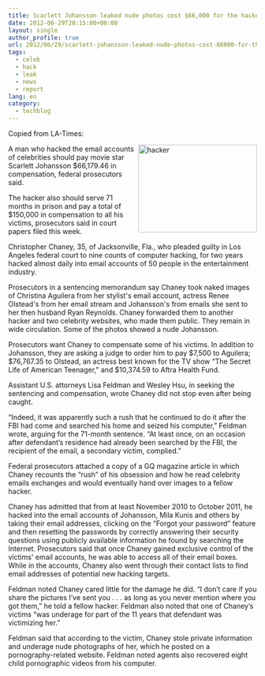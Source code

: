 ```yaml
---
title: Scarlett Johansson leaked nude photos cost $66,000 for the hacker
date: 2012-06-29T20:15:00+00:00
layout: single
author_profile: true
url: 2012/06/29/scarlett-johansson-leaked-nude-photos-cost-66000-for-the-hacker/
tags:
  - celeb
  - hack
  - leak
  - news
  - report
lang: en
category: 
  - techblog
---
```

Copied from LA-Times: 

<a href="http://lh3.ggpht.com/-rRL8loL-R2o/T-4F4L0EK4I/AAAAAAAAGZ0/A9AVSf-hZyc/s1600-h/hacker%25255B4%25255D.jpg" target="_blank"><img title="hacker" border="0" alt="hacker" align="right" src="http://lh4.ggpht.com/-Ebu-RKTSiTc/T-4F6IsVtXI/AAAAAAAAGZ8/x8lvfVkvIhI/hacker_thumb%25255B2%25255D.jpg?imgmax=800" width="240" height="178" /></a>A man who hacked the email accounts of celebrities should pay movie star Scarlett Johansson $66,179.46 in compensation, federal prosecutors said. 

The hacker also should serve 71 months in prison and pay a total of $150,000 in compensation to all his victims, prosecutors said in court papers filed this week. 

Christopher Chaney, 35, of Jacksonville, Fla., who pleaded guilty in Los Angeles federal court to nine counts of computer hacking, for two years hacked almost daily into email accounts of 50 people in the entertainment industry. 

Prosecutors in a sentencing memorandum say Chaney took naked images of Christina Aguilera from her stylist's email account, actress Renee Olstead's from her email stream and Johansson's from emails she sent to her then husband Ryan Reynolds. Chaney forwarded them to another hacker and two celebrity websites, who made them public. They remain in wide circulation. Some of the photos showed a nude Johansson. 

Prosecutors want Chaney to compensate some of his victims. In addition to Johansson, they are asking a judge to order him to pay $7,500 to Aguilera; $76,767.35 to Olstead, an actress best known for the TV show “The Secret Life of American Teenager,” and $10,374.59 to Aftra Health Fund. 

Assistant U.S. attorneys Lisa Feldman and Wesley Hsu, in seeking the sentencing and compensation, wrote Chaney did not stop even after being caught. 

<a name="more"></a> 

“Indeed, it was apparently such a rush that he continued to do it after the FBI had come and searched his home and seized his computer,” Feldman  wrote, arguing for the 71-month sentence. “At least once, on an occasion after defendant’s residence had already been searched by the FBI, the recipient of the email, a secondary victim, complied.” 

Federal prosecutors attached a copy of a GQ magazine article in which Chaney recounts the “rush” of his obsession and how he read celebrity emails exchanges and would eventually hand over images to a fellow hacker. 

Chaney has admitted that from at least November 2010 to October 2011, he hacked into the email accounts of Johansson, Mila Kunis and others by taking their email addresses, clicking on the “Forgot your password” feature and then resetting the passwords by correctly answering their security questions using publicly available information he found by searching the Internet. Prosecutors said that once Chaney gained exclusive control of the victims' email accounts, he was able to access all of their email boxes. While in the accounts, Chaney also went through their contact lists to find email addresses of potential new hacking targets. 

Feldman noted Chaney cared little for the damage he did. “I don’t care if you share the pictures I’ve sent you . . . as long as you never mention where you got them,” he told a fellow hacker. Feldman also noted that one of Chaney’s victims “was underage for part of the 11 years that defendant was victimizing her.” 

Feldman said that according to the victim, Chaney stole private information and underage nude photographs of her, which he posted on a pornography-related website. Feldman noted agents also recovered eight child pornographic videos from his computer.